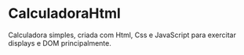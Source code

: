 # CalculadoraHtml
Calculadora simples, criada com Html, Css e JavaScript para exercitar displays e DOM principalmente.
